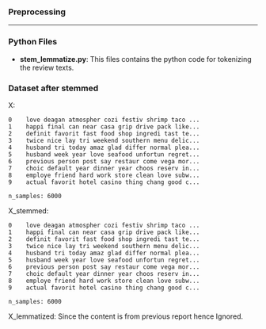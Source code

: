 ### Preprocessing
---
### Python Files
- **stem_lemmatize.py**: This files contains the python code for tokenizing the review texts.

### Dataset after stemmed
X: 
```
0    love deagan atmospher cozi festiv shrimp taco ...
1    happi final can near casa grip drive pack like...
2    definit favorit fast food shop ingredi tast te...
3    twice nice lay tri weekend southern menu delic...
4    husband tri today amaz glad differ normal plea...
5    husband week year love seafood unfortun regret...
6    previous person post say restaur come vega mor...
7    choic default year dinner year choos reserv in...
8    employe friend hard work store clean love subw...
9    actual favorit hotel casino thing chang good c...

n_samples: 6000
```
X_stemmed:
```
0    love deagan atmospher cozi festiv shrimp taco ...
1    happi final can near casa grip drive pack like...
2    definit favorit fast food shop ingredi tast te...
3    twice nice lay tri weekend southern menu delic...
4    husband tri today amaz glad differ normal plea...
5    husband week year love seafood unfortun regret...
6    previous person post say restaur come vega mor...
7    choic default year dinner year choos reserv in...
8    employe friend hard work store clean love subw...
9    actual favorit hotel casino thing chang good c...

n_samples: 6000
```

X_lemmatized: Since the content is from previous report hence Ignored.